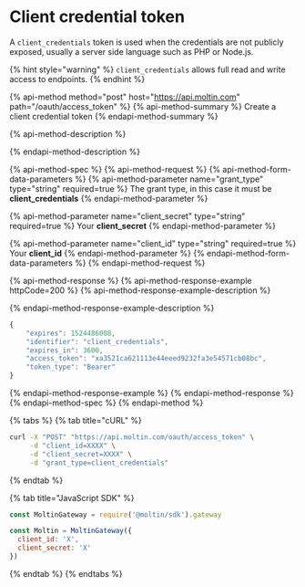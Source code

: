 # Client credential token

A `client_credentials` token is used when the credentials are not publicly exposed, usually a server side language such as PHP or Node.js.

{% hint style="warning" %}
`client_credentials` allows full read and write access to endpoints.
{% endhint %}

{% api-method method="post" host="https://api.moltin.com" path="/oauth/access\_token" %}
{% api-method-summary %}
Create a client credential token
{% endapi-method-summary %}

{% api-method-description %}

{% endapi-method-description %}

{% api-method-spec %}
{% api-method-request %}
{% api-method-form-data-parameters %}
{% api-method-parameter name="grant\_type" type="string" required=true %}
The grant type, in this case it must be **client\_credentials**
{% endapi-method-parameter %}

{% api-method-parameter name="client\_secret" type="string" required=true %}
Your **client\_secret**
{% endapi-method-parameter %}

{% api-method-parameter name="client\_id" type="string" required=true %}
Your **client\_id**
{% endapi-method-parameter %}
{% endapi-method-form-data-parameters %}
{% endapi-method-request %}

{% api-method-response %}
{% api-method-response-example httpCode=200 %}
{% api-method-response-example-description %}

{% endapi-method-response-example-description %}

```javascript
{
    "expires": 1524486008,
    "identifier": "client_credentials",
    "expires_in": 3600,
    "access_token": "xa3521ca621113e44eeed9232fa3e54571cb08bc",
    "token_type": "Bearer"
}
```
{% endapi-method-response-example %}
{% endapi-method-response %}
{% endapi-method-spec %}
{% endapi-method %}

{% tabs %}
{% tab title="cURL" %}
```bash
curl -X "POST" "https://api.moltin.com/oauth/access_token" \
     -d "client_id=XXXX" \
     -d "client_secret=XXXX" \
     -d "grant_type=client_credentials"
```
{% endtab %}

{% tab title="JavaScript SDK" %}
```javascript
const MoltinGateway = require('@moltin/sdk').gateway

const Moltin = MoltinGateway({
  client_id: 'X',
  client_secret: 'X'
})
```
{% endtab %}
{% endtabs %}

